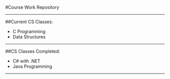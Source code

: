#Course Work Repository

-----
##Current CS Classes:
* C Programming
* Data Structures
 

-----
##CS Classes Completed:
* C# with .NET
* Java Programming
 

-----
